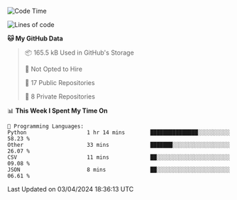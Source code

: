 <!--START_SECTION:waka-->
![Code Time](http://img.shields.io/badge/Code%20Time-876%20hrs%206%20mins-blue)

![Lines of code](https://img.shields.io/badge/From%20Hello%20World%20I%27ve%20Written-207.7%20thousand%20lines%20of%20code-blue)

**🐱 My GitHub Data** 

> 📦 165.5 kB Used in GitHub's Storage 
 > 
> 🚫 Not Opted to Hire
 > 
> 📜 17 Public Repositories 
 > 
> 🔑 8 Private Repositories 
 > 
📊 **This Week I Spent My Time On** 

```text
💬 Programming Languages: 
Python                   1 hr 14 mins        ███████████████░░░░░░░░░░   58.23 % 
Other                    33 mins             ███████░░░░░░░░░░░░░░░░░░   26.07 % 
CSV                      11 mins             ██░░░░░░░░░░░░░░░░░░░░░░░   09.08 % 
JSON                     8 mins              ██░░░░░░░░░░░░░░░░░░░░░░░   06.61 % 
```


 Last Updated on 03/04/2024 18:36:13 UTC
<!--END_SECTION:waka-->

